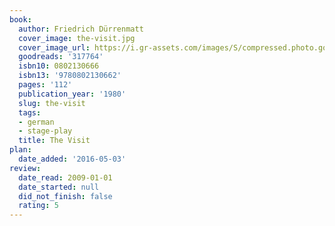 ```yaml
---
book:
  author: Friedrich Dürrenmatt
  cover_image: the-visit.jpg
  cover_image_url: https://i.gr-assets.com/images/S/compressed.photo.goodreads.com/books/1347386186l/317764.jpg
  goodreads: '317764'
  isbn10: 0802130666
  isbn13: '9780802130662'
  pages: '112'
  publication_year: '1980'
  slug: the-visit
  tags:
  - german
  - stage-play
  title: The Visit
plan:
  date_added: '2016-05-03'
review:
  date_read: 2009-01-01
  date_started: null
  did_not_finish: false
  rating: 5
---
```


